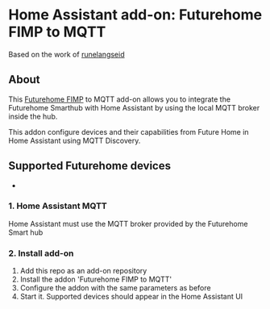 # Home Assistant add-on: Futurehome FIMP to MQTT

Based on the work of [runelangseid](https://github.com/runelangseid/hassio-futurehome2mqtt)

## About

This [Futurehome FIMP](https://github.com/futurehomeno/fimp-api) to MQTT add-on allows you to integrate the Futurehome
Smarthub with Home Assistant by using the local MQTT broker inside the hub.

This addon configure devices and their capabilities from Future Home in Home Assistant using MQTT Discovery.

## Supported Futurehome devices

- 

### 1. Home Assistant MQTT

Home Assistant must use the MQTT broker provided by the Futurehome Smart hub

### 2. Install add-on

1) Add this repo as an add-on repository
2) Install the addon 'Futurehome FIMP to MQTT'
3) Configure the addon with the same parameters as before
4) Start it. Supported devices should appear in the Home Assistant UI
